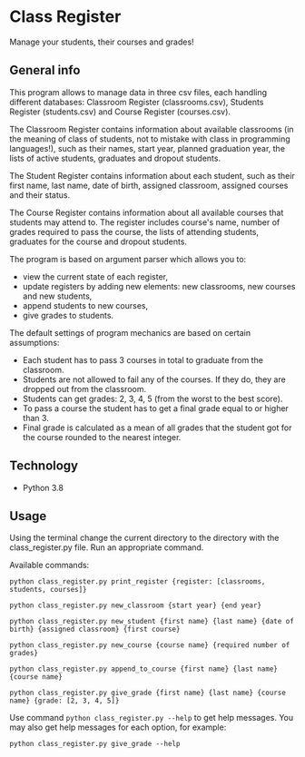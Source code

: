 # Class Register

Manage your students, their courses and grades!

## General info

This program allows to manage data in three csv files, each handling different databases: Classroom Register (classrooms.csv), Students Register (students.csv) and Course Register (courses.csv).

The Classroom Register contains information about available classrooms (in the meaning of class of students, not to mistake with class in programming languages!), such as their names, start year, planned graduation year, the lists of active students, graduates and dropout students.

The Student Register contains information about each student, such as their first name, last name, date of birth, assigned classroom, assigned courses and their status.

The Course Register contains information about all available courses that students may attend to. The register includes course's name, number of grades required to pass the course, the lists of attending students, graduates for the course and dropout students.

The program is based on argument parser which allows you to:
- view the current state of each register,
- update registers by adding new elements: new classrooms, new courses and new students,
- append students to new courses,
- give grades to students.

The default settings of program mechanics are based on certain assumptions:
- Each student has to pass 3 courses in total to graduate from the classroom.
- Students are not allowed to fail any of the courses. If they do, they are dropped out from the classroom.
- Students can get grades: 2, 3, 4, 5 (from the worst to the best score).
- To pass a course the student has to get a final grade equal to or higher than 3.
- Final grade is calculated as a mean of all grades that the student got for the course rounded to the nearest integer.

## Technology

- Python 3.8

## Usage

Using the terminal change the current directory to the directory with the class_register.py file. Run an appropriate command.

Available commands:

```python class_register.py print_register {register: [classrooms, students, courses]}```

```python class_register.py new_classroom {start year} {end year}```

```python class_register.py new_student {first name} {last name} {date of birth} {assigned classroom} {first course}```

```python class_register.py new_course {course name} {required number of grades}```

```python class_register.py append_to_course {first name} {last name} {course name}```

```python class_register.py give_grade {first name} {last name} {course name} {grade: [2, 3, 4, 5]}```

Use command ```python class_register.py --help``` to get help messages. You may also get help messages for each option, for example:

```python class_register.py give_grade --help```
